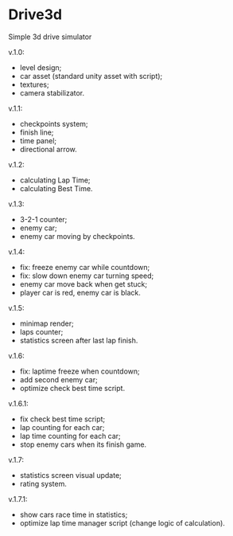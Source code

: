 # Drive3d
Simple 3d drive simulator

v.1.0:
- level design;
- car asset (standard unity asset with script);
- textures;
- camera stabilizator.

v.1.1:
- checkpoints system;
- finish line;
- time panel;
- directional arrow.

v.1.2:
- calculating Lap Time;
- calculating Best Time.

v.1.3:
- 3-2-1 counter;
- enemy car;
- enemy car moving by checkpoints.

v.1.4:
- fix: freeze enemy car while countdown;
- fix: slow down enemy car turning speed;
- enemy car move back when get stuck;
- player car is red, enemy car is black.

v.1.5:
- minimap render;
- laps counter;
- statistics screen after last lap finish.

v.1.6:
- fix: laptime freeze when countdown;
- add second enemy car;
- optimize check best time script.

v.1.6.1:
- fix check best time script;
- lap counting for each car;
- lap time counting for each car;
- stop enemy cars when its finish game.

v.1.7:
- statistics screen visual update;
- rating system.

v.1.7.1:
- show cars race time in statistics;
- optimize lap time manager script (change logic of calculation).
